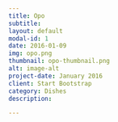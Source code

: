 ```yaml
---
title: Opo
subtitle: 
layout: default
modal-id: 1
date: 2016-01-09
img: opo.png
thumbnail: opo-thumbnail.png
alt: image-alt
project-date: January 2016
client: Start Bootstrap
category: Dishes
description: 

---
```

